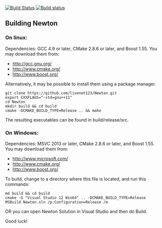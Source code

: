 
[![Build Status](https://travis-ci.org/livenet123/Newton.svg?branch=master)](https://travis-ci.org/livenet123/Newton)
[![Build status](https://ci.appveyor.com/api/projects/status/7dg9qrptema5q9ar/branch/master?svg=true)](https://ci.appveyor.com/project/livenet123/newton-awyxq/branch/master)


## Building Newton

### On linux:

Dependencies: GCC 4.9 or later, CMake 2.8.6 or later, and Boost 1.55.
You may download them from:

* http://gcc.gnu.org/
* http://www.cmake.org/
* http://www.boost.org/

Alternatively, it may be possible to install them using a package manager.

```
git clone https://github.com/livenet123/Newton.git
export CXXFLAGS="-std=gnu++11"
cd Newton
mkdir build && cd build
cmake -DCMAKE_BUILD_TYPE=Release .. && make
```

The resulting executables can be found in build/release/src.


### On Windows:
Dependencies: MSVC 2013 or later, CMake 2.8.6 or later, and Boost 1.55. You may download them from:
* http://www.microsoft.com/
* http://www.cmake.org/
* http://www.boost.org/

To build, change to a directory where this file is located, and run this commands:

```
md build && cd build
cmake -G "Visual Studio 12 Win64" .. -DCMAKE_BUILD_TYPE=Release
MSBuild Newton.sln /p:Configuration=Release /m
```
OR you can open Newton Solution in Visual Studio and then do Build.

Good luck!
